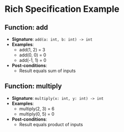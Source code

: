 # Rich Specification Example

## Function: add
- **Signature**: `add(a: int, b: int) -> int`
- **Examples**:
  - add(1, 2) = 3
  - add(0, 0) = 0
  - add(-1, 1) = 0
- **Post-conditions**:
  - Result equals sum of inputs

## Function: multiply
- **Signature**: `multiply(x: int, y: int) -> int`
- **Examples**:
  - multiply(2, 3) = 6
  - multiply(0, 5) = 0
- **Post-conditions**:
  - Result equals product of inputs